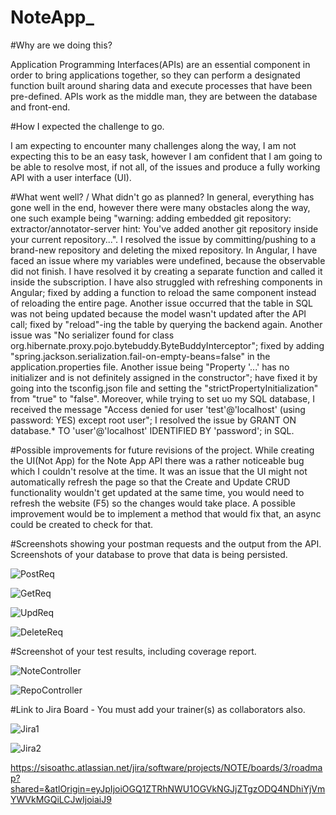 # NoteApp_

#Why are we doing this?

Application Programming Interfaces(APIs) are an essential component in order to
bring applications together, so they can perform a designated function built
around sharing data and execute processes that have been pre-defined. APIs work
as the middle man, they are between the database and front-end.

#How I expected the challenge to go.

I am expecting to encounter many challenges along the way, I am not expecting
this to be an easy task, however I am confident that I am going to be able to
resolve most, if not all, of the issues and produce a fully working API with a
user interface (UI).

#What went well? / What didn't go as planned?
In general, everything has gone well in the end, however there were many
obstacles along the way, one such example being "warning: adding embedded git repository: extractor/annotator-server
hint: You've added another git repository inside your current repository...". I resolved the issue by
committing/pushing to a brand-new repository and deleting the mixed repository. In Angular, I have faced an
issue where my variables were undefined, because the observable did not finish. I have resolved it by
creating a separate function and called it inside the subscription. I have also struggled with refreshing
components in Angular; fixed by adding a function to reload the same component instead of reloading the entire
page. Another issue occurred that the table in SQL was not being updated because the model wasn't updated
after the API call; fixed by "reload"-ing the table by querying the backend again. Another issue was
"No serializer found for class org.hibernate.proxy.pojo.bytebuddy.ByteBuddyInterceptor"; fixed by adding
"spring.jackson.serialization.fail-on-empty-beans=false" in the application.properties file. Another issue being
"Property '...' has no initializer and is not definitely assigned in the constructor"; have fixed it by
going into the tsconfig.json file and setting the "strictPropertyInitialization" from "true" to "false". 
Moreover, while trying to set uo my SQL database, I received the message "Access denied for user 'test'@'localhost' 
(using password: YES) except root user"; I resolved the issue by 
GRANT <privileges> ON database.* TO 'user'@'localhost' IDENTIFIED BY 'password'; in SQL.  

#Possible improvements for future revisions of the project.
While creating the UI(Not App) for the Note App API there was a rather noticeable
bug which I couldn't resolve at the time. It was an issue that the UI might not
automatically refresh the page so that the Create and Update CRUD functionality
wouldn't get updated at the same time, you would need to refresh the website (F5)
so the changes would take place. A possible improvement would be to implement a
method that would fix that, an async could be created to check for that.


#Screenshots showing your postman requests and the output from the API. Screenshots of your database to prove that data is being persisted.

![PostReq](https://paste.pics/GD3O1)

![GetReq](https://paste.pics/GD3OH)

![UpdReq](https://paste.pics/GD3ON)

![DeleteReq](https://paste.pics/GD3P0)

#Screenshot of your test results, including coverage report.

![NoteController](https://paste.pics/GDNXJ)

![RepoController](https://paste.pics/GDNXP)

#Link to Jira Board - You must add your trainer(s) as collaborators also.

![Jira1](https://paste.pics/GDNXU)

![Jira2](https://paste.pics/GDNY1)

https://sisoathc.atlassian.net/jira/software/projects/NOTE/boards/3/roadmap?shared=&atlOrigin=eyJpIjoiOGQ1ZTRhNWU1OGVkNGJjZTgzODQ4NDhiYjVmYWVkMGQiLCJwIjoiaiJ9


